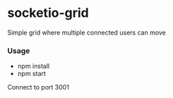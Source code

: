 # socketio-grid

Simple grid where multiple connected users can move

### Usage

- npm install
- npm start

Connect to port 3001
